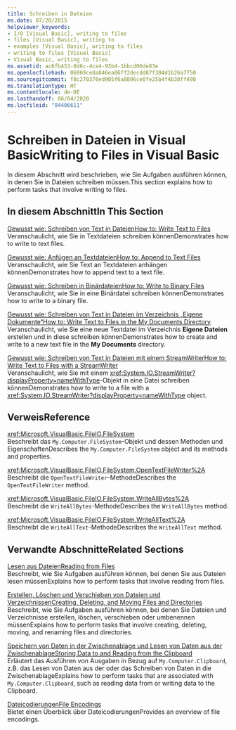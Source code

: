 ```yaml
---
title: Schreiben in Dateien
ms.date: 07/20/2015
helpviewer_keywords:
- I/O [Visual Basic], writing to files
- files [Visual Basic], writing to
- examples [Visual Basic], writing to files
- writing to files [Visual Basic]
- Visual Basic, writing to files
ms.assetid: ac6fb453-0d6c-4ce4-93b4-1bbcd06de83e
ms.openlocfilehash: 06809ce8a846ea06ff2decdd87f304d1b26a7750
ms.sourcegitcommit: f8c270376ed905f6a8896ce0fe25b4f4b38ff498
ms.translationtype: HT
ms.contentlocale: de-DE
ms.lasthandoff: 06/04/2020
ms.locfileid: "84406611"
---
```

# <a name="writing-to-files-in-visual-basic"></a><span data-ttu-id="36169-102">Schreiben in Dateien in Visual Basic</span><span class="sxs-lookup"><span data-stu-id="36169-102">Writing to Files in Visual Basic</span></span>

<span data-ttu-id="36169-103">In diesem Abschnitt wird beschrieben, wie Sie Aufgaben ausführen können, in denen Sie in Dateien schreiben müssen.</span><span class="sxs-lookup"><span data-stu-id="36169-103">This section explains how to perform tasks that involve writing to files.</span></span>  
  
## <a name="in-this-section"></a><span data-ttu-id="36169-104">In diesem Abschnitt</span><span class="sxs-lookup"><span data-stu-id="36169-104">In This Section</span></span>  

 [<span data-ttu-id="36169-105">Gewusst wie: Schreiben von Text in Dateien</span><span class="sxs-lookup"><span data-stu-id="36169-105">How to: Write Text to Files</span></span>](how-to-write-text-to-files.md)  
 <span data-ttu-id="36169-106">Veranschaulicht, wie Sie in Textdateien schreiben können</span><span class="sxs-lookup"><span data-stu-id="36169-106">Demonstrates how to write to text files.</span></span>  
  
 [<span data-ttu-id="36169-107">Gewusst wie: Anfügen an Textdateien</span><span class="sxs-lookup"><span data-stu-id="36169-107">How to: Append to Text Files</span></span>](how-to-append-to-text-files.md)  
 <span data-ttu-id="36169-108">Veranschaulicht, wie Sie Text an Textdateien anhängen können</span><span class="sxs-lookup"><span data-stu-id="36169-108">Demonstrates how to append text to a text file.</span></span>  
  
 [<span data-ttu-id="36169-109">Gewusst wie: Schreiben in Binärdateien</span><span class="sxs-lookup"><span data-stu-id="36169-109">How to: Write to Binary Files</span></span>](how-to-write-to-binary-files.md)  
 <span data-ttu-id="36169-110">Veranschaulicht, wie Sie in eine Binärdatei schreiben können</span><span class="sxs-lookup"><span data-stu-id="36169-110">Demonstrates how to write to a binary file.</span></span>  
  
 [<span data-ttu-id="36169-111">Gewusst wie: Schreiben von Text in Dateien im Verzeichnis „Eigene Dokumente“</span><span class="sxs-lookup"><span data-stu-id="36169-111">How to: Write Text to Files in the My Documents Directory</span></span>](how-to-write-text-to-files-in-the-my-documents-directory.md)  
 <span data-ttu-id="36169-112">Veranschaulicht, wie Sie eine neue Textdatei im Verzeichnis **Eigene Dateien** erstellen und in diese schreiben können</span><span class="sxs-lookup"><span data-stu-id="36169-112">Demonstrates how to create and write to a new text file in the **My Documents** directory.</span></span>  
  
 [<span data-ttu-id="36169-113">Gewusst wie: Schreiben von Text in Dateien mit einem StreamWriter</span><span class="sxs-lookup"><span data-stu-id="36169-113">How to: Write Text to Files with a StreamWriter</span></span>](how-to-write-text-to-files-with-a-streamwriter.md)  
 <span data-ttu-id="36169-114">Veranschaulicht, wie Sie mit einem <xref:System.IO.StreamWriter?displayProperty=nameWithType>-Objekt in eine Datei schreiben können</span><span class="sxs-lookup"><span data-stu-id="36169-114">Demonstrates how to write to a file with a <xref:System.IO.StreamWriter?displayProperty=nameWithType> object.</span></span>  
  
## <a name="reference"></a><span data-ttu-id="36169-115">Verweis</span><span class="sxs-lookup"><span data-stu-id="36169-115">Reference</span></span>  

 <xref:Microsoft.VisualBasic.FileIO.FileSystem>  
 <span data-ttu-id="36169-116">Beschreibt das `My.Computer.FileSystem`-Objekt und dessen Methoden und Eigenschaften</span><span class="sxs-lookup"><span data-stu-id="36169-116">Describes the `My.Computer.FileSystem` object and its methods and properties.</span></span>  
  
 <xref:Microsoft.VisualBasic.FileIO.FileSystem.OpenTextFileWriter%2A>  
 <span data-ttu-id="36169-117">Beschreibt die `OpenTextFileWriter`-Methode</span><span class="sxs-lookup"><span data-stu-id="36169-117">Describes the `OpenTextFileWriter` method.</span></span>  
  
 <xref:Microsoft.VisualBasic.FileIO.FileSystem.WriteAllBytes%2A>  
 <span data-ttu-id="36169-118">Beschreibt die `WriteAllBytes`-Methode</span><span class="sxs-lookup"><span data-stu-id="36169-118">Describes the `WriteAllBytes` method.</span></span>  
  
 <xref:Microsoft.VisualBasic.FileIO.FileSystem.WriteAllText%2A>  
 <span data-ttu-id="36169-119">Beschreibt die `WriteAllText`-Methode</span><span class="sxs-lookup"><span data-stu-id="36169-119">Describes the `WriteAllText` method.</span></span>  
  
## <a name="related-sections"></a><span data-ttu-id="36169-120">Verwandte Abschnitte</span><span class="sxs-lookup"><span data-stu-id="36169-120">Related Sections</span></span>  

 [<span data-ttu-id="36169-121">Lesen aus Dateien</span><span class="sxs-lookup"><span data-stu-id="36169-121">Reading from Files</span></span>](reading-from-files.md)  
 <span data-ttu-id="36169-122">Beschreibt, wie Sie Aufgaben ausführen können, bei denen Sie aus Dateien lesen müssen</span><span class="sxs-lookup"><span data-stu-id="36169-122">Explains how to perform tasks that involve reading from files.</span></span>  
  
 [<span data-ttu-id="36169-123">Erstellen, Löschen und Verschieben von Dateien und Verzeichnissen</span><span class="sxs-lookup"><span data-stu-id="36169-123">Creating, Deleting, and Moving Files and Directories</span></span>](creating-deleting-and-moving-files-and-directories.md)  
 <span data-ttu-id="36169-124">Beschreibt, wie Sie Aufgaben ausführen können, bei denen Sie Dateien und Verzeichnisse erstellen, löschen, verschieben oder umbenennen müssen</span><span class="sxs-lookup"><span data-stu-id="36169-124">Explains how to perform tasks that involve creating, deleting, moving, and renaming files and directories.</span></span>  
  
 [<span data-ttu-id="36169-125">Speichern von Daten in der Zwischenablage und Lesen von Daten aus der Zwischenablage</span><span class="sxs-lookup"><span data-stu-id="36169-125">Storing Data to and Reading from the Clipboard</span></span>](../computer-resources/storing-data-to-and-reading-from-the-clipboard.md)  
 <span data-ttu-id="36169-126">Erläutert das Ausführen von Ausgaben in Bezug auf `My.Computer.Clipboard`, z.B. das Lesen von Daten aus der oder das Schreiben von Daten in die Zwischenablage</span><span class="sxs-lookup"><span data-stu-id="36169-126">Explains how to perform tasks that are associated with `My.Computer.Clipboard`, such as reading data from or writing data to the Clipboard.</span></span>  
  
 [<span data-ttu-id="36169-127">Dateicodierungen</span><span class="sxs-lookup"><span data-stu-id="36169-127">File Encodings</span></span>](file-encodings.md)  
 <span data-ttu-id="36169-128">Bietet einen Überblick über Dateicodierungen</span><span class="sxs-lookup"><span data-stu-id="36169-128">Provides an overview of file encodings.</span></span>
